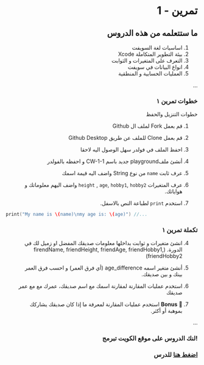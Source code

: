 <div dir="rtl">
  
  
#  تمرين - 1
## ما ستتعلمه من هذه الدروس

1. اساسيات لغة السويفت 
2. بيئة التطوير المتكاملة Xcode
3. التعرف على المتغيرات و الثوابت
4. انواع البيانات في سويفت
5. العمليات الحسابية و المنطقية



...
### خطوات تمرين ١

خطوات التنزيل والحفظ
1. قم بعمل Fork لملف ال Github
2. قم بعمل Clone للملف عن طريق Github Desktop
3. احفظ الملف في فولدر سهل الوصول اليه لاحقا
4. أنشئ ملفplayground جديد باسم CW-1-1 و احفظه بالفولدر


1.  عرف ثابت `name` من نوع String واضف اليه قيمة اسمك  
2.  عرف المتغيرات `height` , `age`, `hobby1`, `hobby2` واضف اليهم معلوماتك و هواياتك.
3. استخدم `print` لطباعة النص بالاسفل.


<div dir="ltr">
  
```Swift
print("My name is \(name)\nmy age is: \(age)") //...
```

</div>


### تكملة تمرين ١

4. انشئ متغيرات و ثوابت بداخلها معلومات صديقك المفضل او زميل لك في الدورة.
(firendName, friendHeight, friendAge, friendHobby1, friendHobby2)

5. أنشئ متغير اسمه age_difference (أي فرق العمر) و احسب فرق العمر بينك و بين صديقك.
6. استخدم عمليات المقارنة لمقارنة اسمك مع اسم صديقك، عمرك مع مع عمر صديقك 
7. 🌟 **Bonus** استخدم عمليات المقارنة لمعرفة ما إذا كان صديقك يشاركك بموهبة أو أكثر. 


...
### !لنك الدروس على موقع الكويت تبرمج


### [اضغط هنا](https://app.code.kw/%D8%A8%D8%B1%D9%85%D8%AC%D8%A9-%D8%AA%D8%B7%D8%A8%D9%8A%D9%82%D8%A7%D8%AA-%D8%A7%D9%84%D8%A7%D9%8A%D9%81%D9%88%D9%86-%D9%85%D8%B9-%D8%B3%D9%88%D9%8A%D9%81%D8%AA-Swift-KFAS/%D9%85%D8%A8%D8%A7%D8%AF%D8%A6-%D9%84%D8%BA%D8%A9-%D8%A7%D9%84%D8%B3%D9%88%D9%8A%D9%81%D8%AA-swift-basics-KFAS) للدرس



 
</div>
